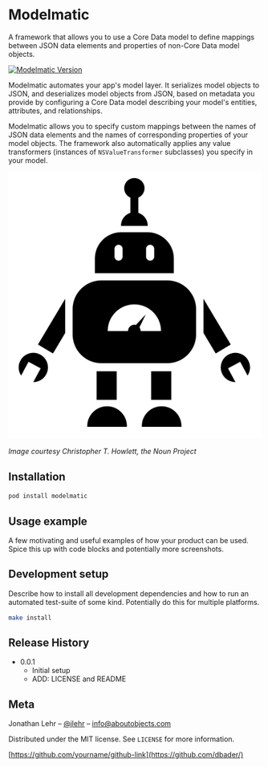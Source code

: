 # Modelmatic

A framework that allows you to use a Core Data model to define mappings between JSON data elements and properties of non-Core Data model objects.

[![Modelmatic Version][modelmatic-image]][modelmatic-url]

Modelmatic automates your app's model layer. It serializes model objects to JSON, and deserializes model objects from JSON, based on metadata you provide by configuring a Core Data model describing your model's entities, attributes, and relationships.

Modelmatic allows you to specify custom mappings between the names of JSON data elements and the names of corresponding properties of your model objects. The framework also automatically applies any value transformers (instances of `NSValueTransformer` subclasses) you specify in your model.

![](robo-small.png)

*Image courtesy Christopher T. Howlett, the Noun Project*

## Installation

```sh
pod install modelmatic
```


## Usage example

A few motivating and useful examples of how your product can be used. Spice this up with code blocks and potentially more screenshots.

## Development setup

Describe how to install all development dependencies and how to run an automated test-suite of some kind. Potentially do this for multiple platforms.

```sh
make install
```

## Release History

* 0.0.1
    * Initial setup
    * ADD: LICENSE and README

## Meta

Jonathan Lehr – [@jlehr](https://twitter.com/jlehr) – info@aboutobjects.com

Distributed under the MIT license. See ``LICENSE`` for more information.

[https://github.com/yourname/github-link](https://github.com/dbader/)

[modelmatic-image]: https://img.shields.io/badge/modelmatic-v0.1.0-orange.svg
[modelmatic-url]: http://blog.aboutobjects.com
